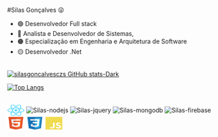 #Silas Gonçalves 😜

- 🟢  Desenvolvedor Full stack
- 🔴  Analista e Desenvolvedor de Sistemas, 
- 🟠  Especialização em Engenharia e Arquitetura de Software
- 🟡  Desenvolvedor .Net

##
[![silasgoncalvesczs GitHub stats-Dark](https://github-readme-stats.vercel.app/api?username=silasgoncalvesczs&show_icons=true&theme=dark#gh-dark-mode-only)](https://github.com/silasgoncalvesczs)

[![Top Langs](https://github-readme-stats.vercel.app/api/top-langs/?username=silasgoncalvesczs&layout=compact&theme=dark)](https://github.com/silasgoncalvesczs)
##

<div style="display: inline_block">
    <img align="center" alt="Silas-React" height="30" width="40"
        src="https://raw.githubusercontent.com/devicons/devicon/master/icons/react/react-original.svg">
    <img align="center" alt="Silas-nodejs" height="30" width="40"
        src="https://cdn.jsdelivr.net/gh/devicons/devicon/icons/nodejs/nodejs-original.svg">
    <img align="center" alt="Silas-jquery" height="30" width="40"
        src="https://cdn.jsdelivr.net/gh/devicons/devicon/icons/jquery/jquery-original.svg">
    <img align="center" alt="Silas-mongodb" height="30" width="40"
        src="https://cdn.jsdelivr.net/gh/devicons/devicon/icons/mongodb/mongodb-original.svg">
    <img align="center" alt="Silas-firebase" height="30" width="40"
        src="https://cdn.jsdelivr.net/gh/devicons/devicon/icons/firebase/firebase-plain.svg">
    <img align="center" alt="Silas-HTML" height="30" width="40"
        src="https://raw.githubusercontent.com/devicons/devicon/master/icons/html5/html5-original.svg">
    <img align="center" alt="Silas-CSS" height="30" width="40"
        src="https://raw.githubusercontent.com/devicons/devicon/master/icons/css3/css3-original.svg">
    <img align="center" alt="Silas-Js" height="30" width="40"
        src="https://raw.githubusercontent.com/devicons/devicon/master/icons/javascript/javascript-plain.svg">
</div>

##
